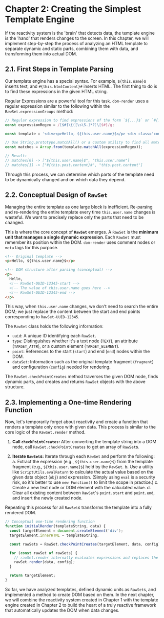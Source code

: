 # Chapter 2: Creating the Simplest Template Engine

If the reactivity system is the 'brain' that detects data, the template engine is the 'hand' that renders changes to the screen. In this chapter, we will implement step-by-step the process of analyzing an HTML template to separate dynamic and static parts, combining them with data, and transforming them into actual DOM.

## 2.1. First Steps in Template Parsing

Our template engine has a special syntax. For example, `${this.name}$` inserts text, and `#{this.htmlContent}#` inserts HTML. The first thing to do is to find these expressions in the given HTML string.

Regular Expressions are a powerful tool for this task. `dom-render` uses a regular expression similar to the following within the `RawSet.expressionGroups` method:

```javascript
// Regular expression to find expressions of the form `${...}$` or `#{...}#`
const expressionRegex = /[$#]\{([\s\S.]*?)\[$#]/g;

const template = '<div><p>Hello, ${this.user.name}$</p> <div class="content">#{this.post.content}#</div> </div>';

// Use String.prototype.matchAll() or a custom utility to find all matches.
const matches = Array.from(template.matchAll(expressionRegex));

// Result:
// matches[0] -> ["${this.user.name}$", "this.user.name"]
// matches[1] -> ["#{this.post.content}#", "this.post.content"]
```

Through this process, we can determine which parts of the template need to be dynamically changed and on which data they depend.

## 2.2. Conceptual Design of `RawSet`

Managing the entire template as one large block is inefficient. Re-parsing and re-rendering the entire template every time `this.user.name` changes is wasteful. We want to precisely replace only the parts that need to be changed.

This is where the core concept of **`RawSet`** emerges. A `RawSet` is the **minimum unit that manages a single dynamic expression**. Each `RawSet` must remember its position within the DOM. `dom-render` uses comment nodes or `meta` tags for this purpose.

```html
<!-- Original template -->
<p>Hello, ${this.user.name}$</p>

<!-- DOM structure after parsing (conceptual) -->
<p>
  Hello,
  <!-- RawSet-UUID-12345-start -->
  <!-- The value of this.user.name goes here -->
  <!-- RawSet-UUID-12345-end -->
</p>
```

This way, when `this.user.name` changes, we don't need to search the entire DOM; we just replace the content between the start and end points corresponding to `RawSet-UUID-12345`.

The `RawSet` class holds the following information:

-   `uuid`: A unique ID identifying each `RawSet`.
-   `type`: Distinguishes whether it's a text node (`TEXT`), an attribute (`TARGET_ATTR`), or a custom element (`TARGET_ELEMENT`).
-   `point`: References to the start (`start`) and end (`end`) nodes within the DOM.
-   `dataSet`: Information such as the original template fragment (`fragment`) and configuration (`config`) needed for rendering.

The `RawSet.checkPointCreates` method traverses the given DOM node, finds dynamic parts, and creates and returns `RawSet` objects with the above structure.

## 2.3. Implementing a One-time Rendering Function

Now, let's temporarily forget about reactivity and create a function that renders a template only once with given data. This process is similar to the core logic of the `RawSet.render` method.

1.  **Call `checkPointCreates`:** After converting the template string into a DOM node, call `RawSet.checkPointCreates` to get an array of `RawSet`s.

2.  **Iterate `RawSet`s:** Iterate through each `RawSet` and perform the following:
    a.  Extract the expression (e.g., `${this.user.name}$`) from the template fragment (e.g., `${this.user.name}$`) held by the `RawSet`.
    b.  Use a utility like `ScriptUtils.evalReturn` to calculate the actual value based on the given data object (`obj`) and expression. (Simply using `eval` is a security risk, so it's better to use `new Function()` to limit the scope in practice.)
    c.  Create a new text node or DOM element with the calculated value.
    d.  Clear all existing content between `RawSet`'s `point.start` and `point.end`, and insert the newly created node.

Repeating this process for all `RawSet`s transforms the template into a fully rendered DOM.

```javascript
// Conceptual one-time rendering function
function initialRender(templateString, data) {
  const targetElement = document.createElement('div');
  targetElement.innerHTML = templateString;

  const rawSets = RawSet.checkPointCreates(targetElement, data, config);

  for (const rawSet of rawSets) {
    // rawSet.render internally evaluates expressions and replaces the DOM.
    rawSet.render(data, config);
  }

  return targetElement;
}
```

So far, we have analyzed templates, defined dynamic units as `RawSet`s, and implemented a method to create DOM based on them. In the next chapter, we will combine the reactivity system created in Chapter 1 with the template engine created in Chapter 2 to build the heart of a truly reactive framework that automatically updates the DOM when data changes.
